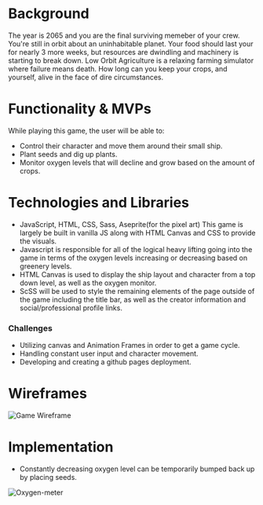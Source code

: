# Background

The year is 2065 and you are the final surviving memeber of your crew. You're still in orbit about an uninhabitable planet. Your food should last your for nearly 3 more weeks, but resources are dwindling and machinery is starting to break down. Low Orbit Agriculture is a relaxing farming simulator where failure means death. How long can you keep your crops, and yourself, alive in the face of dire circumstances. 

# Functionality & MVPs

While playing this game, the user will be able to:

* Control their character and move them around their small ship. 
* Plant seeds and dig up plants.
* Monitor oxygen levels that will decline and grow based on the amount of crops. 

# Technologies and Libraries
* JavaScript, HTML, CSS, Sass, Aseprite(for the pixel art) 
This game is largely be built in vanilla JS along with HTML Canvas and CSS to provide the visuals. 
* Javascript is responsible for all of the logical heavy lifting going into the game in terms of the oxygen levels increasing or decreasing based on greenery levels. 
* HTML Canvas is used to display the ship layout and character from a top down level, as well as the oxygen monitor. 
* ScSS will be used to style the remaining elements of the page outside of the game including the title bar, as well as the creator information and social/professional profile links. 

### Challenges

* Utilizing canvas and Animation Frames in order to get a game cycle. 
* Handling constant user input and character movement. 
* Developing and creating a github pages deployment. 

# Wireframes

![Game Wireframe](https://user-images.githubusercontent.com/73361653/107179125-b7d97680-69a3-11eb-8739-17d6d7bbcdcc.jpg)


# Implementation 

* Constantly decreasing oxygen level can be temporarily bumped back up by placing seeds. 

![Oxygen-meter](https://user-images.githubusercontent.com/73361653/110997057-da680200-834a-11eb-9388-64e42243b025.gif)

